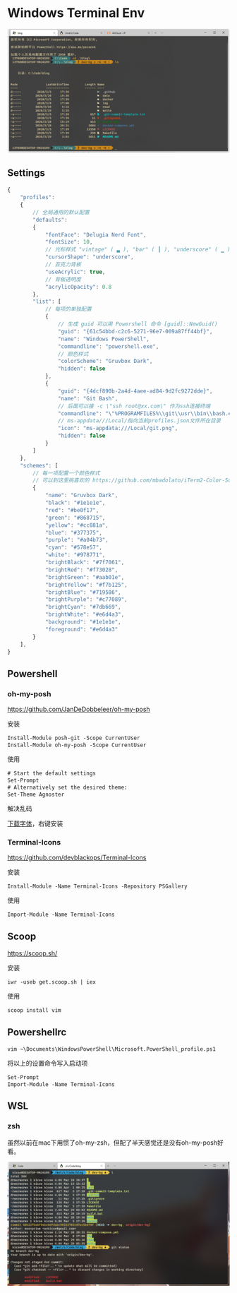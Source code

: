 # Windows Terminal Env

![](image/posh.png)

## Settings

```js
{
    "profiles":
    {
        // 全局通用的默认配置
        "defaults":
        {
            "fontFace": "Delugia Nerd Font",
            "fontSize": 10,
            // 光标样式 "vintage" ( ▃ ), "bar" ( ┃ ), "underscore" ( ▁ ), "filledBox" ( █ ), "emptyBox" ( ▯ )
            "cursorShape": "underscore",
            // 亚克力背板
            "useAcrylic": true,
            // 背板透明度
            "acrylicOpacity": 0.8
        },
        "list": [
            // 每项的单独配置
            {
                // 生成 guid 可以用 Powershell 命令 [guid]::NewGuid()
                "guid": "{61c54bbd-c2c6-5271-96e7-009a87ff44bf}",
                "name": "Windows PowerShell",
                "commandline": "powershell.exe",
                // 颜色样式
                "colorScheme": "Gruvbox Dark",
                "hidden": false
            },
            {
                "guid": "{4dcf890b-2a4d-4aee-ad84-9d2fc9272dde}",
                "name": "Git Bash",
                // 后面可以接 -c \"ssh root@xx.com\" 作为ssh连接终端
                "commandline": "\"%PROGRAMFILES%\\git\\usr\\bin\\bash.exe\" -i -l",
                // ms-appdata///Local/指向当前profiles.json文件所在目录
                "icon": "ms-appdata:///Local/git.png",
                "hidden": false
            }
        ]
    },
    "schemes": [
        // 每一项配置一个颜色样式
        // 可以到这里挑喜欢的 https://github.com/mbadolato/iTerm2-Color-Schemes/tree/master/windowsterminal
        {
            "name": "Gruvbox Dark",
            "black": "#1e1e1e",
            "red": "#be0f17",
            "green": "#868715",
            "yellow": "#cc881a",
            "blue": "#377375",
            "purple": "#a04b73",
            "cyan": "#578e57",
            "white": "#978771",
            "brightBlack": "#7f7061",
            "brightRed": "#f73028",
            "brightGreen": "#aab01e",
            "brightYellow": "#f7b125",
            "brightBlue": "#719586",
            "brightPurple": "#c77089",
            "brightCyan": "#7db669",
            "brightWhite": "#e6d4a3",
            "background": "#1e1e1e",
            "foreground": "#e6d4a3"
        }
    ],
}
```

## Powershell

### oh-my-posh

<https://github.com/JanDeDobbeleer/oh-my-posh>

安装

```
Install-Module posh-git -Scope CurrentUser
Install-Module oh-my-posh -Scope CurrentUser
```

使用

```
# Start the default settings
Set-Prompt
# Alternatively set the desired theme:
Set-Theme Agnoster
```

解决乱码

[下载字体](https://github.com/seven-original-sins/windows-terminal-env/raw/master/Delugia.Nerd.Font.Complete.ttf)，右键安装

### Terminal-Icons

<https://github.com/devblackops/Terminal-Icons>

安装

```
Install-Module -Name Terminal-Icons -Repository PSGallery
```

使用

```
Import-Module -Name Terminal-Icons
```

## Scoop

<https://scoop.sh/>

安装

```
iwr -useb get.scoop.sh | iex
```

使用

```
scoop install vim
```

## Powershellrc

```
vim ~\Documents\WindowsPowerShell\Microsoft.PowerShell_profile.ps1
```
将以上的设置命令写入启动项
```
Set-Prompt
Import-Module -Name Terminal-Icons
```

## WSL

### zsh

虽然以前在mac下用惯了oh-my-zsh，但配了半天感觉还是没有oh-my-posh好看。

![](image/zsh.png)